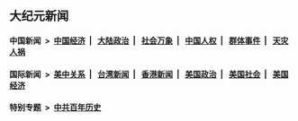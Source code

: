 ## 大纪元新闻

#### 中国新闻 &nbsp;>&nbsp; [中国经济](indexes/ncid283/README.md?07091645) &nbsp;| &nbsp; [大陆政治](indexes/ncid277/README.md?07091645) &nbsp;| &nbsp; [社会万象](indexes/ncid282/README.md?07091645) &nbsp;| &nbsp; [中国人权](indexes/ncid278/README.md?07091645) &nbsp;| &nbsp; [群体事件](indexes/ncid279/README.md?07091645) &nbsp;| &nbsp; [天灾人祸](indexes/ncid280/README.md?07091645)

#### 国际新闻 &nbsp;>&nbsp; [美中关系](indexes/nf1412576/README.md?07091645) &nbsp;| &nbsp; [台湾新闻](indexes/ncid1349361/README.md?07091645) &nbsp;| &nbsp; [香港新闻](indexes/ncid1349362/README.md?07091645) &nbsp;| &nbsp; [美国政治](indexes/ncid1078159/README.md?07091645) &nbsp;| &nbsp; [美国社会](indexes/ncid1078160/README.md?07091645) &nbsp;| &nbsp; [美国经济](indexes/ncid1078158/README.md?07091645)

#### 特别专题 &nbsp;>&nbsp; [中共百年历史](https://github.com/easy2view/epoch-special/blob/master/README.md?07091645)  
